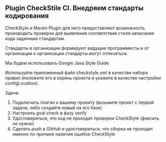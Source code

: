 ## Plugin CheckStile CI. Внедряем стандарты кодирования

CheckStyle и Maven Plugin для него предоставляют возможность производить проверки для выявления соответствия стиля написания кода заданным стандартам.

Стандарты в организации формируют ведущие программисты и от организации к организации стандарты могут отличаться.

Мы будем использовать Google Java Style Guide

Используйте приложенный файл checkstyle.xml в качестве набора правил (положите его в корень проекта и укажите в качестве настройки configLocation).

Здача:

1. Подключить плагин к вашему проекту (возьмите проект с первой задачи, либо создайте новый на его базе)
2. Настроить goal check в фазу verify
3. Удостовериться, что код не проходит проверки CheckStyle (фиксить не нужно)
4. Сделать push в GitHub и удостовериться, что сборка не проходит именно по причине наличия ошибок CheckStyle
